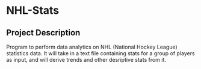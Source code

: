 # NHL-Stats
## Project Description
Program to perform data analytics on NHL (National Hockey League) statistics data.
It will take in a text file containing stats for a group of players as input, and will derive trends and other desriptive stats from it.

   
